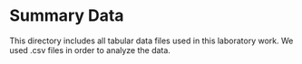 # Summary Data #
This directory includes all tabular data files used in this laboratory work. We used .csv files in order to analyze the data.

